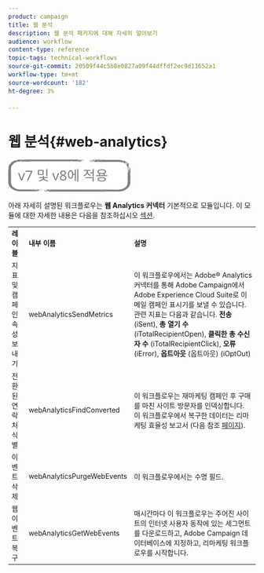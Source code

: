 ```yaml
---
product: campaign
title: 웹 분석
description: 웹 분석 패키지에 대해 자세히 알아보기
audience: workflow
content-type: reference
topic-tags: technical-workflows
source-git-commit: 20509f44c5b8e0827a09f44dffdf2ec9d11652a1
workflow-type: tm+mt
source-wordcount: '182'
ht-degree: 3%

---
```



# 웹 분석{#web-analytics}

![](../../assets/common.svg)

아래 자세히 설명된 워크플로우는 **웹 Analytics 커넥터** 기본적으로 모듈입니다. 이 모듈에 대한 자세한 내용은 다음을 참조하십시오 [섹션](../../platform/using/adobe-analytics-connector.md).

<table> 
 <tbody> 
  <tr> 
   <td> <strong>레이블</strong><br /> </td> 
   <td> <strong>내부 이름</strong><br /> </td> 
   <td> <strong>설명</strong><br /> </td> 
  </tr> 
  <tr> 
   <td> <span class="uicontrol">지표 및 캠페인 속성 보내기</span> <br /> </td> 
   <td> <span class="uicontrol">webAnalyticsSendMetrics</span> <br /> </td> 
   <td> 이 워크플로우에서는 Adobe® Analytics 커넥터를 통해 Adobe Campaign에서 Adobe Experience Cloud Suite로 이메일 캠페인 표시기를 보낼 수 있습니다. 관련 지표는 다음과 같습니다. <strong>전송</strong> (iSent), <strong>총 열기 수</strong> (iTotalRecipientOpen), <strong>클릭한 총 수신자 수</strong> (iTotalRecipientClick), <strong>오류</strong> (iError), <strong>옵트아웃</strong> (옵트아웃) (iOptOut)<br /> </td> 
  </tr> 
  <tr> 
   <td> <span class="uicontrol">전환된 연락처 식별</span> <br /> </td> 
   <td> <span class="uicontrol">webAnalyticsFindConverted</span> <br /> </td> 
   <td> 이 워크플로우는 재마케팅 캠페인 후 구매를 마친 사이트 방문자를 인덱싱합니다. 이 워크플로우에서 복구한 데이터는 <span class="uicontrol">리마케팅 효율성 보고서</span> (다음 참조 <a href="../../platform/using/adobe-analytics-connector.md#creating-a-re-marketing-campaign"> 페이지</a>). <br /> </td> 
  </tr> 
  <tr> 
   <td> <span class="uicontrol">이벤트 삭제</span> <br /> </td> 
   <td> <span class="uicontrol">webAnalyticsPurgeWebEvents</span> <br /> </td> 
   <td> 이 워크플로우에서는 <span class="uicontrol">수명</span> 필드. <br /> </td> 
  </tr> 
  <tr> 
   <td> <span class="uicontrol">웹 이벤트 복구</span> <br /> </td> 
   <td> <span class="uicontrol">webAnalyticsGetWebEvents</span> <br /> </td> 
   <td> 매시간마다 이 워크플로우는 주어진 사이트의 인터넷 사용자 동작에 있는 세그먼트를 다운로드하고, Adobe Campaign 데이터베이스에 지정하고, 리마케팅 워크플로우를 시작합니다. <br /> </td> 
  </tr> 
 </tbody> 
</table>

